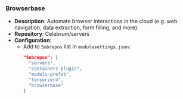 ### Browserbase

* **Description**: Automate browser interactions in the cloud (e.g. web navigation, data extraction, form filling, and more).
* **Repository**: Celebrum/servers
* **Configuration**:
  - Add to `Subrepos` list in `modulesettings.json`:
    ```json
    "Subrepos": [
      "servers",
      "containerz-plugin",
      "models-prefab",
      "tensorzero",
      "browserbase"
    ]
    ```
